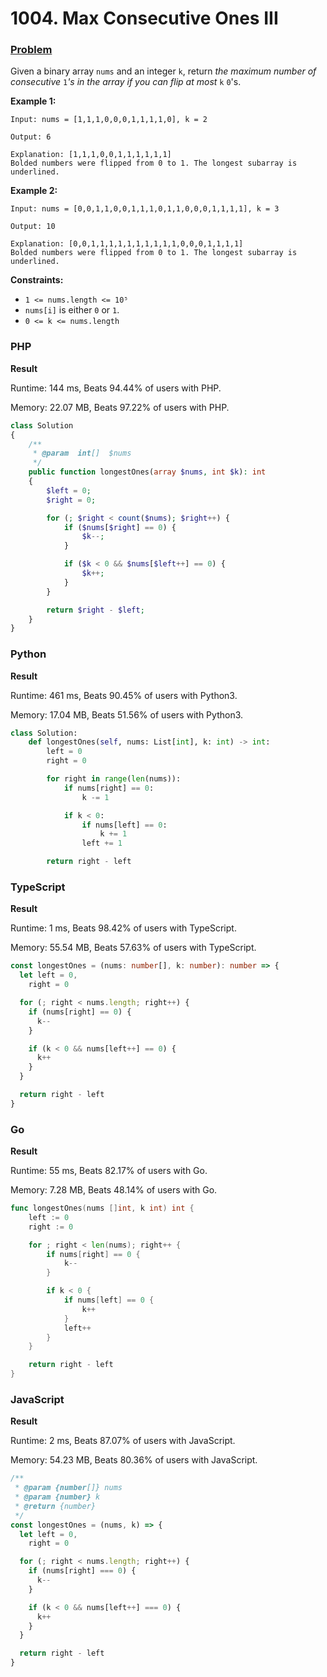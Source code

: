 # 1004. Max Consecutive Ones III

### [Problem](https://leetcode.com/problems/max-consecutive-ones-iii/)

Given a binary array `nums` and an integer `k`,
return _the maximum number of consecutive_ `1`_'s in the array if you can flip at most_ `k` `0`'s.

**Example 1:**

```
Input: nums = [1,1,1,0,0,0,1,1,1,1,0], k = 2

Output: 6

Explanation: [1,1,1,0,0,1,1,1,1,1,1]
Bolded numbers were flipped from 0 to 1. The longest subarray is underlined.
```

**Example 2:**

```
Input: nums = [0,0,1,1,0,0,1,1,1,0,1,1,0,0,0,1,1,1,1], k = 3

Output: 10

Explanation: [0,0,1,1,1,1,1,1,1,1,1,1,0,0,0,1,1,1,1]
Bolded numbers were flipped from 0 to 1. The longest subarray is underlined.
```

**Constraints:**

- `1 <= nums.length <= 10⁵`
- `nums[i]` is either `0` or `1`.
- `0 <= k <= nums.length`

### PHP

**Result**

Runtime: 144 ms, Beats 94.44% of users with PHP.

Memory: 22.07 MB, Beats 97.22% of users with PHP.

```php
class Solution
{
    /**
     * @param  int[]  $nums
     */
    public function longestOnes(array $nums, int $k): int
    {
        $left = 0;
        $right = 0;

        for (; $right < count($nums); $right++) {
            if ($nums[$right] == 0) {
                $k--;
            }

            if ($k < 0 && $nums[$left++] == 0) {
                $k++;
            }
        }

        return $right - $left;
    }
}
```

### Python

**Result**

Runtime: 461 ms, Beats 90.45% of users with Python3.

Memory: 17.04 MB, Beats 51.56% of users with Python3.

```python
class Solution:
    def longestOnes(self, nums: List[int], k: int) -> int:
        left = 0
        right = 0

        for right in range(len(nums)):
            if nums[right] == 0:
                k -= 1

            if k < 0:
                if nums[left] == 0:
                    k += 1
                left += 1

        return right - left
```

### TypeScript

**Result**

Runtime: 1 ms, Beats 98.42% of users with TypeScript.

Memory: 55.54 MB, Beats 57.63% of users with TypeScript.

```typescript
const longestOnes = (nums: number[], k: number): number => {
  let left = 0,
    right = 0

  for (; right < nums.length; right++) {
    if (nums[right] == 0) {
      k--
    }

    if (k < 0 && nums[left++] == 0) {
      k++
    }
  }

  return right - left
}
```

### Go

**Result**

Runtime: 55 ms, Beats 82.17% of users with Go.

Memory: 7.28 MB, Beats 48.14% of users with Go.

```go
func longestOnes(nums []int, k int) int {
	left := 0
	right := 0

	for ; right < len(nums); right++ {
		if nums[right] == 0 {
			k--
		}

		if k < 0 {
			if nums[left] == 0 {
				k++
			}
			left++
		}
	}

	return right - left
}
```

### JavaScript

**Result**

Runtime: 2 ms, Beats 87.07% of users with JavaScript.

Memory: 54.23 MB, Beats 80.36% of users with JavaScript.

```javascript
/**
 * @param {number[]} nums
 * @param {number} k
 * @return {number}
 */
const longestOnes = (nums, k) => {
  let left = 0,
    right = 0

  for (; right < nums.length; right++) {
    if (nums[right] === 0) {
      k--
    }

    if (k < 0 && nums[left++] === 0) {
      k++
    }
  }

  return right - left
}
```
